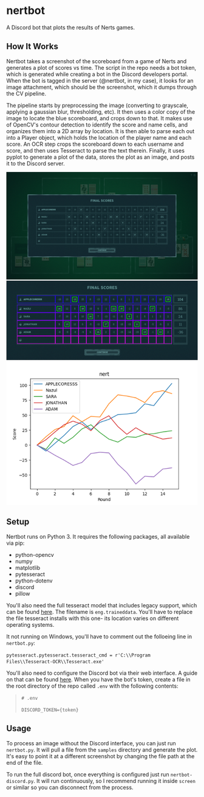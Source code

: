 # nertbot
A Discord bot that plots the results of Nerts games.


## How It Works
Nertbot takes a screenshot of the scoreboard from a game of Nerts and generates a plot of scores vs time. The script in the repo needs a bot token, which is generated while creating a bot in the Discord developers portal. When the bot is tagged in the server (@nertbot, in my case), it looks for an image attachment, which should be the screenshot, which it dumps through the CV pipeline.

The pipeline starts by preprocessing the image (converting to grayscale, applying a gaussian blur, thresholding, etc). It then uses a color copy of the image to locate the blue scoreboard, and crops down to that. It makes use of OpenCV's contour detection to identify the score and name cells, and organizes them into a 2D array by location. It is then able to parse each out into a Player object, which holds the location of the player name and each score. An OCR step crops the scoreboard down to each username and score, and then uses Tesseract to parse the text therein. Finally, it uses pyplot to generate a plot of the data, stores the plot as an image, and posts it to the Discord server.

![End Screen](/samples/nert0.png)
![Scoreboard](images/scoreboard.png)
![Plot](/images/nertbot-plot.png)

## Setup
Nertbot runs on Python 3. It requires the following packages, all available via pip:
* python-opencv
* numpy
* matplotlib
* pytesseract
* python-dotenv
* discord
* pillow

You'll also need the full tesseract model that includes legacy support, which can be found [here](https://github.com/tesseract-ocr/tessdata). The filename is `eng.traineddata`. You'll have to replace the file tesseract installs with this one- its location varies on different operating systems.

It not running on Windows, you'll have to comment out the folloeing line in `nertbot.py`:

`pytesseract.pytesseract.tesseract_cmd = r'C:\\Program Files\\Tesseract-OCR\\Tesseract.exe'`

You'll also need to configure the Discord bot via their web interface. A guide on that can be found [here](https://realpython.com/how-to-make-a-discord-bot-python/). When you have the bot's token, create a file in the root directory of the repo called `.env` with the following contents:

> `# .env`
> 
> `DISCORD_TOKEN={token}`

## Usage
To process an image without the Discord interface, you can just run `nertbot.py`. It will pull a file from the `samples` directory and generate the plot. It's easy to point it at a different screenshot by changing the file path at the end of the file.

To run the full discord bot, once everything is configured just run `nertbot-discord.py`. It will run continuously, so I recommend running it inside `screen` or similar so you can disconnect from the process.

